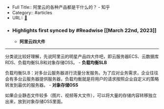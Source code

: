 - Full Title:: 阿里云的各种产品都是干什么的？ - 知乎
- Category:: #articles
- URL:: [🔗](https://www.zhihu.com/question/24795126)
- ### Highlights first synced by #Readwise [[March 22nd, 2023]]
    - **阿里云四大件**
----------

分类说比较好理解，先说阿里云的明星产品四大件吧，即云服务器ECS、云数据库RDS、负载均衡SLB和对象存储OSS。
    - **负载均衡SLB**

负载均衡SLB：对多台云服务器进行流量分发服务。为了应对业务需求，企业往往会有多台云服务器提供服务器，负载均衡就是将用户的请求按照企业自定义的策略转发到最优的服务器。
    - **对象存储OSS**

如果企业静态文件较多（图片、视频等大文件），可以将大量的存储内容转移独立出来，放到对象存储OSS里面。
